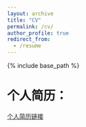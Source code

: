 ```yaml
---
layout: archive
title: "CV"
permalink: /cv/
author_profile: true
redirect_from:
  - /resume
---
```


{% include base_path %}

个人简历：
======
[个人简历链接](https://github.com/chenandaxue/chenandaxue.github.io/blob/master/%E6%9D%8E%E6%9D%BE%E8%BE%BE-%E4%B8%AA%E4%BA%BA%E7%AE%80%E5%8E%86.pdf)
